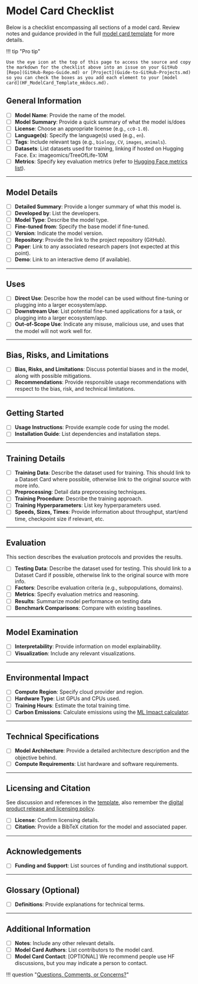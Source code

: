 # Model Card Checklist

Below is a checklist encompassing all sections of a model card. Review notes and guidance provided in the full [model card template](HF_ModelCard_Template_mkdocs.md/) for more details.

!!! tip "Pro tip"

    Use the eye icon at the top of this page to access the source and copy the markdown for the checklist above into an issue on your GitHub [Repo](GitHub-Repo-Guide.md) or [Project](Guide-to-GitHub-Projects.md) so you can check the boxes as you add each element to your [model card](HF_ModelCard_Template_mkdocs.md).

## General Information

- [ ] **Model Name**: Provide the name of the model.
- [ ] **Model Summary**: Provide a quick summary of what the model is/does
- [ ] **License**: Choose an appropriate license (e.g., `cc0-1.0`).
- [ ] **Language(s)**: Specify the language(s) used (e.g., `en`).
- [ ] **Tags**: Include relevant tags (e.g., `biology`, `CV`, `images`, `animals`).
- [ ] **Datasets**: List datasets used for training, linking if hosted on Hugging Face. Ex: imageomics/TreeOfLife-10M
- [ ] **Metrics**: Specify key evaluation metrics (refer to [Hugging Face metrics list](https://hf.co/metrics)).

---

## Model Details

- [ ] **Detailed Summary**: Provide a longer summary of what this model is.
- [ ] **Developed by**: List the developers.
- [ ] **Model Type**: Describe the model type.
- [ ] **Fine-tuned from**: Specify the base model if fine-tuned.
- [ ] **Version**: Indicate the model version.
- [ ] **Repository**: Provide the link to the project repository (GitHub).
- [ ] **Paper**: Link to any associated research papers (not expected at this point).
- [ ] **Demo**: Link to an interactive demo (if available).

---

## Uses

- [ ] **Direct Use**: Describe how the model can be used without fine-tuning or plugging into a larger ecosystem/app.
- [ ] **Downstream Use**: List potential fine-tuned applications for a task, or plugging into a larger ecosystem/app.
- [ ] **Out-of-Scope Use**: Indicate any misuse, malicious use, and uses that the model will not work well for.

---

## Bias, Risks, and Limitations

- [ ] **Bias, Risks, and Limitations**: Discuss potential biases and in the model, along with possible mitigations.
- [ ] **Recommendations**: Provide responsible usage recommendations with respect to the bias, risk, and technical limitations.

---

## Getting Started

- [ ] **Usage Instructions**: Provide example code for using the model.
- [ ] **Installation Guide**: List dependencies and installation steps.

---

## Training Details

- [ ] **Training Data**: Describe the dataset used for training. This should link to a Dataset Card where possible, otherwise link to the original source with more info.
- [ ] **Preprocessing**: Detail data preprocessing techniques.
- [ ] **Training Procedure**: Describe the training approach.
- [ ] **Training Hyperparameters**: List key hyperparameters used.
- [ ] **Speeds, Sizes, Times**: Provide information about throughput, start/end time, checkpoint size if relevant, etc.

---

## Evaluation

This section describes the evaluation protocols and provides the results.

- [ ] **Testing Data**: Describe the dataset used for testing. This should link to a Dataset Card if possible, otherwise link to the original source with more info.
- [ ] **Factors**: Describe evaluation criteria (e.g., subpopulations, domains).
- [ ] **Metrics**: Specify evaluation metrics and reasoning.
- [ ] **Results**: Summarize model performance on testing data
- [ ] **Benchmark Comparisons**: Compare with existing baselines.

---

## Model Examination

- [ ] **Interpretability**: Provide information on model explainability.
- [ ] **Visualization**: Include any relevant visualizations.

---

## Environmental Impact

- [ ] **Compute Region**: Specify cloud provider and region.
- [ ] **Hardware Type**: List GPUs and CPUs used.
- [ ] **Training Hours**: Estimate the total training time.
- [ ] **Carbon Emissions**: Calculate emissions using the [ML Impact calculator](https://mlco2.github.io/impact#compute).

---

## Technical Specifications

- [ ] **Model Architecture**: Provide a detailed architecture description and the objective behind.
- [ ] **Compute Requirements**: List hardware and software requirements.

---

## Licensing and Citation

See discussion and references in the [template](HF_ModelCard_Template_mkdocs.md/#__codelineno-0-19), also remember the [digital product release and licensing policy](Digital-products-release-licensing-policy.md/).

- [ ] **License**: Confirm licensing details.
- [ ] **Citation**: Provide a BibTeX citation for the model and associated paper.

---

## Acknowledgements

- [ ] **Funding and Support**: List sources of funding and institutional support.

---

## Glossary (Optional)

- [ ] **Definitions**: Provide explanations for technical terms.

---

## Additional Information

- [ ] **Notes**: Include any other relevant details.
- [ ] **Model Card Authors**: List contributors to the model card.
- [ ] **Model Card Contact**: [OPTIONAL] We recommend people use HF discussions, but you may indicate a person to contact.

!!! question "[Questions, Comments, or Concerns?](https://github.com/Imageomics/Imageomics-guide/issues)"
